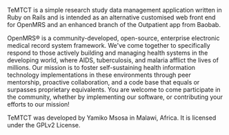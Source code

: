 TeMTCT is a simple research study data management application written in Ruby on Rails and is intended as an alternative customised web front end for OpenMRS and an enhanced branch of the Outpatient app from Baobab.

OpenMRS® is a community-developed, open-source, enterprise electronic medical record system framework. We've come together to specifically respond to those actively building and managing health systems in the developing world, where AIDS, tuberculosis, and malaria afflict the lives of millions. Our mission is to foster self-sustaining health information technology implementations in these environments through peer mentorship, proactive collaboration, and a code base that equals or surpasses proprietary equivalents. You are welcome to come participate in the community, whether by implementing our software, or contributing your efforts to our mission!

TeMTCT was developed by Yamiko Msosa in Malawi, Africa. It is licensed under the GPLv2 License.
